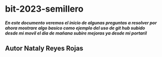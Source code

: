 # bit-2023-semillero

##### En este documento veremos el inicio de algunas preguntas a resolver por ahora mostrare algo basico como ejemplo del uso de git hub subido desde mi movil el dia de mañana subire mejoras ya desde mi portaril 

## Autor Nataly Reyes Rojas
